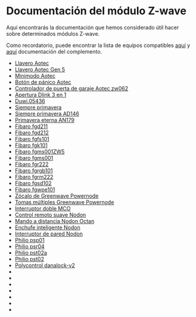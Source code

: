 # Documentación del módulo Z-wave

Aquí encontrarás la documentación que hemos considerado útil hacer sobre determinados módulos Z-wave.

Como recordatorio, puede encontrar la lista de equipos compatibles [aquí](https://compatibility.jeedom.com/index.php?v=d&p=home&search=&plugin=openzwave) y [aquí](https://doc.jeedom.com/es_ES/plugins/automation%20protocol/openzwave/) documentación del complemento.

- [Llavero Aotec](aeotec.keyfob_-_Telecommande.md)
- [Llavero Aotec Gen 5](aeotec.keyfob_Gen5_-_Telecommande.md)
- [Minimodo Aotec](aeotec.minimote_-_Telecommande.md)
- [Botón de pánico Aotec](aeotec.panic_button_-_Telecommande.md)
- [Controlador de puerta de garaje Aotec zw062](aeotec.zw062_garage_door_controller.md)
- [Apertura Dlink 3 en 1](dlink.dchz110_-_3en1_Ouverture.md)
- [Duwi.05436](duwi.05436_-_Volets.md)
- [Siempre primavera](everspring.AD147-6_-_Miniplug_Dimmer.md)
- [Siempre primavera AD146](smart_Home_by_Everspring.AD146-0_-_In_Wall_Dimmer.md)
- [Primavera eterna AN179](smart_Home_by_Everspring.AN179-0_-_In_Wall_On-Off.md)
- [Fibaro fgd211](fibaro.fgd211_-_Dimmer.md)
- [Fibaro fgd212](fibaro.fgd212_-_Dimmer2.md)
- [Fibaro fgfs101](fibaro.fgfs101_-_FloodSensors.md)
- [Fibaro fgk101](fibaro.fgk101_-_Ouverture.md)
- [Fibaro fgms001ZW5](fibaro.fgms001ZW5_-_Motion.md)
- [Fibaro fgms001](fibaro.fgms001_-_Motion.md)
- [Fibaro fgr222](fibaro.fgr222_-_Volets.md)
- [Fibaro fgrgb101](fibaro.fgrgb101_-_RGVBControler.md)
- [Fibaro fgrm222](fibaro.fgrm222_-_Volets.md)
- [Fibaro fgsd102](fibaro.fgsd102_-_Fumees.md)
- [Fibaro fgwpe101](fibaro.fgwpe101_-_Wall_Plug.md)
- [Zócalo de Greenwave Powernode](greenwave.Powernode1_-_Prise.md)
- [Tomas múltiples Greenwave Powernode](greenwave.powernode_-_Multiprise.md)
- [Interruptor doble MCO](mco.MH-S412_Double_-_Interrupteur.md)
- [Control remoto suave Nodon](nodon.Soft_-_Remote_-_Telecommande.md)
- [Mando a distancia Nodon Octan](nodon.octan_-_Remote_-_Telecommande.md)
- [Enchufe inteligente Nodon](nodon.smartplug_-_Prise.md)
- [Interruptor de pared Nodon](nodon.wall_-_Switch_-_Interrupteur.md)
- [Philio psp01](philio.psp01_-_Multicapteurs.md)
- [Philio psr04](philio.psr04_-_Smart_Color_Button.md)
- [Philio pst02a](philio.pst02a_-_4_en_1.md)
- [Philio pst02](philio.pst02c_-_3_en_1_Ouverture.md)
- [Polycontrol danalock-v2](polycontrol.danalock-v2_-_Serrure.md)
- [](polycontrol.polylock_-_Serrure.md)
- [](secure.ses302_-_Temperature.md)
- [](secure.ses303_-_Temperature_Humidite.md)
- [](secure.sir321_-_Timer.md)
- [](secure.srt323_-_Thermostat.md)
- [](swiid.inter_-_Interrupteur_Cordon.md)
- [](zipato.minikeypad_-_Clavier_Rfid.md)
